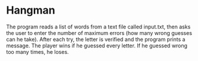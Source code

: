 # Hangman
The program reads a list of words from a text file called input.txt, then asks the user to enter the number of maximum errors (how many wrong guesses can he take).
After each try, the letter is verified and the program prints a message.
The player wins if he guessed every letter. If he guessed wrong too many times, he loses.
